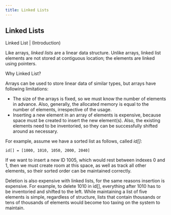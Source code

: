 ```yaml
---
title: Linked Lists
---
```

## Linked Lists


Linked List |  (Introduction)

Like arrays, *linked lists* are a linear data structure. Unlike arrays, linked list elements are not stored at contiguous location; the elements are linked using pointers.

Why Linked List?

Arrays can be used to store linear data of similar types, but arrays have following limitations:
* The size of the arrays is fixed, so we must know the number of elements in advance. Also, generally, the allocated memory is equal to the number of elements, irrespective of the usage.
* Inserting a new element in an array of elements is expensive, because space must be created to insert the new element(s). Also, the existing elements need to be inventoried, so they can be successfully shifted around as necessary.

For example, assume we have a sorted list as follows, called *id[]*:

```
id[] = [1000, 1010, 1050, 2000, 2040]
```

If we want to insert a new ID 1005, which would rest between indexes 0 and 1, then we must create room at this space, as well as track all other elements, so their sorted order can be maintained correctly.

Deletion is also expensive with linked lists, for the same reasons insertion is expensive. For example, to delete 1010 in id[], everything after 1010 has to be inventoried and shifted to the left. While maintaining a list of five elements is simple, regardless of structure, lists that contain thousands or tens of thousands of elements would become too taxing on the system to maintain.

